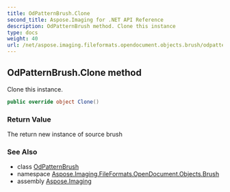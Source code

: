 ```yaml
---
title: OdPatternBrush.Clone
second_title: Aspose.Imaging for .NET API Reference
description: OdPatternBrush method. Clone this instance
type: docs
weight: 40
url: /net/aspose.imaging.fileformats.opendocument.objects.brush/odpatternbrush/clone/
---
```

## OdPatternBrush.Clone method

Clone this instance.

```csharp
public override object Clone()
```

### Return Value

The return new instance of source brush

### See Also

* class [OdPatternBrush](../)
* namespace [Aspose.Imaging.FileFormats.OpenDocument.Objects.Brush](../../odpatternbrush/)
* assembly [Aspose.Imaging](../../../)


